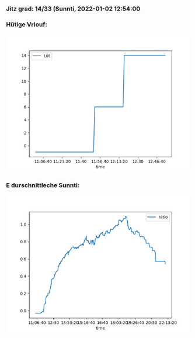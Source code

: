 ### Jitz grad: 14/33 (Sunnti, 2022-01-02 12:54:00

### Hütige Vrlouf:
![Graph](Today.png)

### E durschnittleche Sunnti:
![Graph](Sunnti.png)